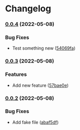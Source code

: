# Changelog

### [0.0.4](https://github.com/cloudquery/cq-provider-releaseplayground/compare/v0.0.3...v0.0.4) (2022-05-08)


### Bug Fixes

* Test something new ([54069fa](https://github.com/cloudquery/cq-provider-releaseplayground/commit/54069fa3ce8868888e432b52bf107631b0d96497))

### [0.0.3](https://github.com/cloudquery/cq-provider-releaseplayground/compare/v0.0.2...v0.0.3) (2022-05-08)


### Features

* Add new feature ([57bae0e](https://github.com/cloudquery/cq-provider-releaseplayground/commit/57bae0e8f92bc31a833a56298b9e5ef9ec374c81))

### [0.0.2](https://github.com/cloudquery/cq-provider-releaseplayground/compare/v0.0.1...v0.0.2) (2022-05-08)


### Bug Fixes

* Add fake file ([abaf5df](https://github.com/cloudquery/cq-provider-releaseplayground/commit/abaf5df927997f12dcb20538e7b088e413d2c59f))
